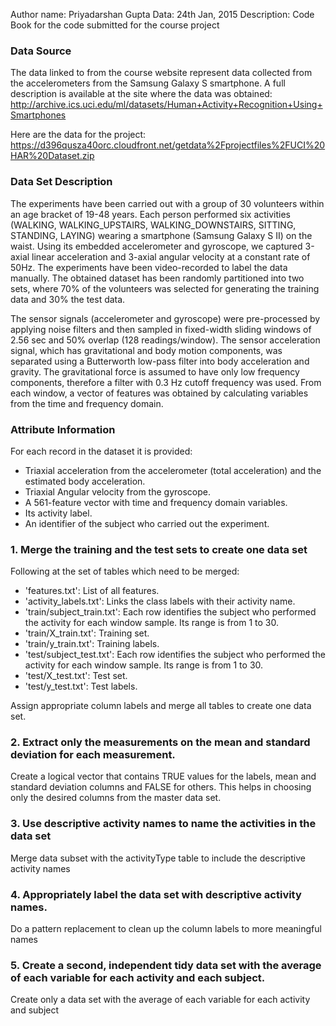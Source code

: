 
Author name: Priyadarshan Gupta
Data: 24th Jan, 2015
Description: Code Book for the code submitted for the course project

### Data Source
The data linked to from the course website represent data collected from the accelerometers from the Samsung Galaxy S smartphone. A full description is available at the site where the data was obtained: 
http://archive.ics.uci.edu/ml/datasets/Human+Activity+Recognition+Using+Smartphones 

Here are the data for the project: 
https://d396qusza40orc.cloudfront.net/getdata%2Fprojectfiles%2FUCI%20HAR%20Dataset.zip 


### Data Set Description
The experiments have been carried out with a group of 30 volunteers within an age bracket of 19-48 years. Each person performed six activities (WALKING, WALKING_UPSTAIRS, WALKING_DOWNSTAIRS, SITTING, STANDING, LAYING) wearing a smartphone (Samsung Galaxy S II) on the waist. Using its embedded accelerometer and gyroscope, we captured 3-axial linear acceleration and 3-axial angular velocity at a constant rate of 50Hz. The experiments have been video-recorded to label the data manually. The obtained dataset has been randomly partitioned into two sets, where 70% of the volunteers was selected for generating the training data and 30% the test data. 

The sensor signals (accelerometer and gyroscope) were pre-processed by applying noise filters and then sampled in fixed-width sliding windows of 2.56 sec and 50% overlap (128 readings/window). The sensor acceleration signal, which has gravitational and body motion components, was separated using a Butterworth low-pass filter into body acceleration and gravity. The gravitational force is assumed to have only low frequency components, therefore a filter with 0.3 Hz cutoff frequency was used. From each window, a vector of features was obtained by calculating variables from the time and frequency domain.

### Attribute Information
For each record in the dataset it is provided: 
- Triaxial acceleration from the accelerometer (total acceleration) and the estimated body acceleration. 
- Triaxial Angular velocity from the gyroscope. 
- A 561-feature vector with time and frequency domain variables. 
- Its activity label. 
- An identifier of the subject who carried out the experiment.


### 1. Merge the training and the test sets to create one data set

Following at the set of tables which need to be merged:
- 'features.txt': List of all features.
- 'activity_labels.txt': Links the class labels with their activity name.
- 'train/subject_train.txt': Each row identifies the subject who performed the activity for each window sample. Its range is from 1 to 30.
- 'train/X_train.txt': Training set.
- 'train/y_train.txt': Training labels.
- 'test/subject_test.txt': Each row identifies the subject who performed the activity for each window sample. Its range is from 1 to 30.
- 'test/X_test.txt': Test set.
- 'test/y_test.txt': Test labels.

Assign appropriate column labels and merge all tables to create one data set.

### 2. Extract only the measurements on the mean and standard deviation for each measurement. 
Create a logical vector that contains TRUE values for the labels, mean and standard deviation columns and FALSE for others. This helps in choosing only the desired columns from the master data set.

### 3. Use descriptive activity names to name the activities in the data set
Merge data subset with the activityType table to include the descriptive activity names

### 4. Appropriately label the data set with descriptive activity names.
Do a pattern replacement to clean up the column labels to more meaningful names

### 5. Create a second, independent tidy data set with the average of each variable for each activity and each subject. 
Create only a data set with the average of each variable for each activity and subject